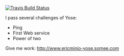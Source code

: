 [![Travis Build Status](https://travis-ci.org/ericminio/yose-nancy.svg?branch=master)](https://travis-ci.org/ericminio/yose-nancy)

I pass several challenges of Yose:
* Ping
* First Web service
* Power of two

Give me work: http://www.ericminio-yose.somee.com

